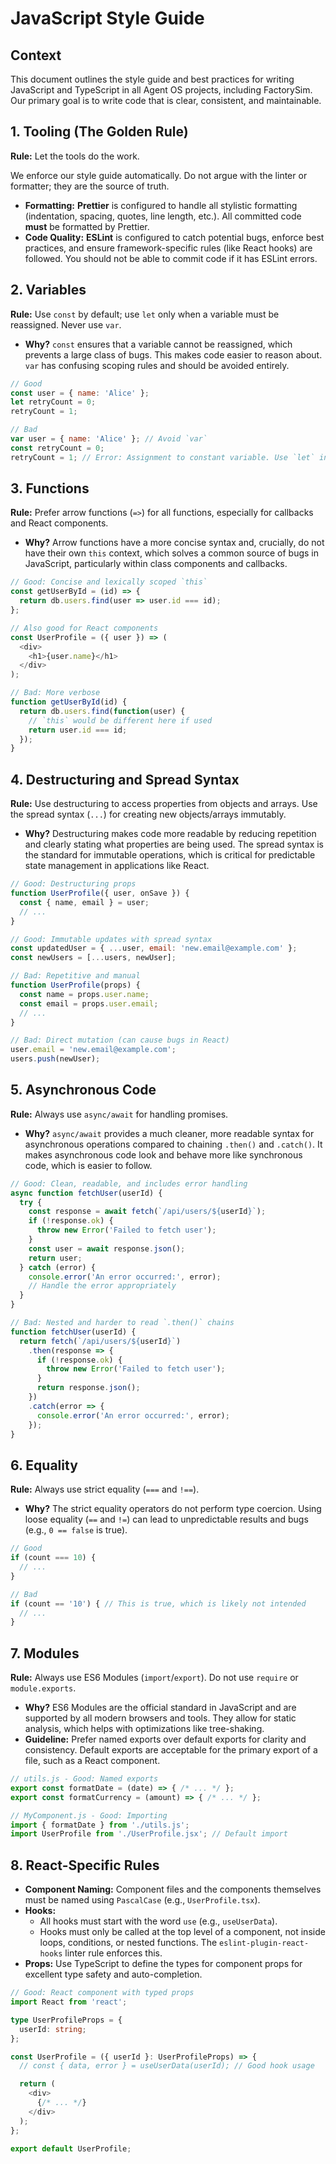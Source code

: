# JavaScript Style Guide

## Context

This document outlines the style guide and best practices for writing JavaScript and TypeScript in all Agent OS projects, including FactorySim. Our primary goal is to write code that is clear, consistent, and maintainable.

## 1. Tooling (The Golden Rule)

**Rule:** Let the tools do the work.

We enforce our style guide automatically. Do not argue with the linter or formatter; they are the source of truth.

-   **Formatting:** **Prettier** is configured to handle all stylistic formatting (indentation, spacing, quotes, line length, etc.). All committed code **must** be formatted by Prettier.
-   **Code Quality:** **ESLint** is configured to catch potential bugs, enforce best practices, and ensure framework-specific rules (like React hooks) are followed. You should not be able to commit code if it has ESLint errors.

## 2. Variables

**Rule:** Use `const` by default; use `let` only when a variable must be reassigned. Never use `var`.

-   **Why?** `const` ensures that a variable cannot be reassigned, which prevents a large class of bugs. This makes code easier to reason about. `var` has confusing scoping rules and should be avoided entirely.

```javascript
// Good
const user = { name: 'Alice' };
let retryCount = 0;
retryCount = 1;

// Bad
var user = { name: 'Alice' }; // Avoid `var`
const retryCount = 0;
retryCount = 1; // Error: Assignment to constant variable. Use `let` instead.
```

## 3. Functions

**Rule:** Prefer arrow functions (`=>`) for all functions, especially for callbacks and React components.

-   **Why?** Arrow functions have a more concise syntax and, crucially, do not have their own `this` context, which solves a common source of bugs in JavaScript, particularly within class components and callbacks.

```javascript
// Good: Concise and lexically scoped `this`
const getUserById = (id) => {
  return db.users.find(user => user.id === id);
};

// Also good for React components
const UserProfile = ({ user }) => (
  <div>
    <h1>{user.name}</h1>
  </div>
);

// Bad: More verbose
function getUserById(id) {
  return db.users.find(function(user) {
    // `this` would be different here if used
    return user.id === id;
  });
}
```

## 4. Destructuring and Spread Syntax

**Rule:** Use destructuring to access properties from objects and arrays. Use the spread syntax (`...`) for creating new objects/arrays immutably.

-   **Why?** Destructuring makes code more readable by reducing repetition and clearly stating what properties are being used. The spread syntax is the standard for immutable operations, which is critical for predictable state management in applications like React.

```javascript
// Good: Destructuring props
function UserProfile({ user, onSave }) {
  const { name, email } = user;
  // ...
}

// Good: Immutable updates with spread syntax
const updatedUser = { ...user, email: 'new.email@example.com' };
const newUsers = [...users, newUser];

// Bad: Repetitive and manual
function UserProfile(props) {
  const name = props.user.name;
  const email = props.user.email;
  // ...
}

// Bad: Direct mutation (can cause bugs in React)
user.email = 'new.email@example.com';
users.push(newUser);
```

## 5. Asynchronous Code

**Rule:** Always use `async/await` for handling promises.

-   **Why?** `async/await` provides a much cleaner, more readable syntax for asynchronous operations compared to chaining `.then()` and `.catch()`. It makes asynchronous code look and behave more like synchronous code, which is easier to follow.

```javascript
// Good: Clean, readable, and includes error handling
async function fetchUser(userId) {
  try {
    const response = await fetch(`/api/users/${userId}`);
    if (!response.ok) {
      throw new Error('Failed to fetch user');
    }
    const user = await response.json();
    return user;
  } catch (error) {
    console.error('An error occurred:', error);
    // Handle the error appropriately
  }
}

// Bad: Nested and harder to read `.then()` chains
function fetchUser(userId) {
  return fetch(`/api/users/${userId}`)
    .then(response => {
      if (!response.ok) {
        throw new Error('Failed to fetch user');
      }
      return response.json();
    })
    .catch(error => {
      console.error('An error occurred:', error);
    });
}
```

## 6. Equality

**Rule:** Always use strict equality (`===` and `!==`).

-   **Why?** The strict equality operators do not perform type coercion. Using loose equality (`==` and `!=`) can lead to unpredictable results and bugs (e.g., `0 == false` is true).

```javascript
// Good
if (count === 10) {
  // ...
}

// Bad
if (count == '10') { // This is true, which is likely not intended
  // ...
}
```

## 7. Modules

**Rule:** Always use ES6 Modules (`import`/`export`). Do not use `require` or `module.exports`.

-   **Why?** ES6 Modules are the official standard in JavaScript and are supported by all modern browsers and tools. They allow for static analysis, which helps with optimizations like tree-shaking.
-   **Guideline:** Prefer named exports over default exports for clarity and consistency. Default exports are acceptable for the primary export of a file, such as a React component.

```javascript
// utils.js - Good: Named exports
export const formatDate = (date) => { /* ... */ };
export const formatCurrency = (amount) => { /* ... */ };

// MyComponent.js - Good: Importing
import { formatDate } from './utils.js';
import UserProfile from './UserProfile.jsx'; // Default import
```

## 8. React-Specific Rules

-   **Component Naming:** Component files and the components themselves must be named using `PascalCase` (e.g., `UserProfile.tsx`).
-   **Hooks:**
    -   All hooks must start with the word `use` (e.g., `useUserData`).
    -   Hooks must only be called at the top level of a component, not inside loops, conditions, or nested functions. The `eslint-plugin-react-hooks` linter rule enforces this.
-   **Props:** Use TypeScript to define the types for component props for excellent type safety and auto-completion.

```typescript
// Good: React component with typed props
import React from 'react';

type UserProfileProps = {
  userId: string;
};

const UserProfile = ({ userId }: UserProfileProps) => {
  // const { data, error } = useUserData(userId); // Good hook usage

  return (
    <div>
      {/* ... */}
    </div>
  );
};

export default UserProfile;
```